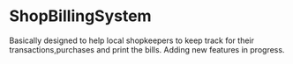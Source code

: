# ShopBillingSystem
Basically designed to help local shopkeepers to keep track for their transactions,purchases and print the bills.
Adding new features in progress.
